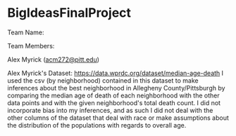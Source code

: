 # BigIdeasFinalProject

Team Name:


Team Members: 

Alex Myrick (acm272@pitt.edu)


Alex Myrick's Dataset: 
https://data.wprdc.org/dataset/median-age-death
I used the csv (by neighborhood) contained in this dataset to make inferences about the best neighborhood in Allegheny County/Pittsburgh by comparing the median age of death of each neighborhood with the other data points and with the given neighborhood's total death count. I did not incorporate bias into my inferences, and as such I did not deal with the other columns of the dataset that deal with race or make assumptions about the distribution of the populations with regards to overall age. 
